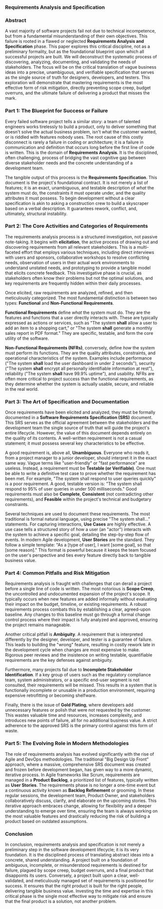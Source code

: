 ### **Requirements Analysis and Specification**

### **Abstract**

A vast majority of software projects fail not due to technical incompetence, but from a fundamental misunderstanding of their own objectives. This failure is rooted in a flawed or neglected **Requirements Analysis and Specification** phase. This paper explores this critical discipline, not as a preliminary formality, but as the foundational blueprint upon which all successful projects are built. We will deconstruct the systematic process of discovering, analyzing, documenting, and validating the needs of stakeholders. The focus will be on the critical translation of vague business ideas into a precise, unambiguous, and verifiable specification that serves as the single source of truth for designers, developers, and testers. This exploration will demonstrate that mastering requirements is the most effective form of risk mitigation, directly preventing scope creep, budget overruns, and the ultimate failure of delivering a product that misses the mark.

### **Part 1: The Blueprint for Success or Failure**

Every failed software project tells a similar story: a team of talented engineers works tirelessly to build a product, only to deliver something that doesn't solve the actual business problem, isn't what the customer wanted, or is riddled with features nobody uses. The root cause of this costly disconnect is rarely a failure in coding or architecture; it is a failure in communication and definition that occurs long before the first line of code is written. This is the domain of **Requirements Analysis**. It is the disciplined, often challenging, process of bridging the vast cognitive gap between diverse stakeholder needs and the concrete understanding of a development team.

The tangible output of this process is the **Requirements Specification**. This document is the project's foundational contract. It is not merely a list of features; it is an exact, unambiguous, and testable description of *what* the system must do, the constraints it must operate under, and the quality attributes it must possess. To begin development without a clear specification is akin to asking a construction crew to build a skyscraper based on a verbal description. It guarantees rework, conflict, and, ultimately, structural instability.

### **Part 2: The Core Activities and Categories of Requirements**

The requirements analysis process is a structured investigation, not passive note-taking. It begins with **elicitation**, the active process of drawing out and discovering requirements from all relevant stakeholders. This is a multi-faceted effort that employs various techniques, including direct interviews with users and sponsors, collaborative workshops to resolve conflicting needs, observation of users in their actual work environments to understand unstated needs, and prototyping to provide a tangible model that elicits concrete feedback. This investigative phase is crucial, as stakeholders often know their problems but not the optimal solutions, and key requirements are frequently hidden within their daily processes.

Once elicited, raw requirements are analyzed, refined, and then meticulously categorized. The most fundamental distinction is between two types: **Functional** and **Non-Functional Requirements**.

**Functional Requirements** define *what* the system must do. They are the features and functions that a user directly interacts with. These are typically expressed as actions or services, such as "The system **shall** allow a user to add an item to a shopping cart," or "The system **shall** generate a monthly sales report in PDF format." They are specific, testable, and form the core utility of the software.

**Non-Functional Requirements (NFRs)**, conversely, define *how* the system must perform its functions. They are the quality attributes, constraints, and operational characteristics of the system. Examples include performance ("The system **shall** load the user dashboard in under 2 seconds"), security ("The system **shall** encrypt all personally identifiable information at rest"), reliability ("The system **shall** have 99.9% uptime"), and usability. NFRs are often more critical to project success than the functional requirements, as they determine whether the system is actually usable, secure, and reliable in the real world.

### **Part 3: The Art of Specification and Documentation**

Once requirements have been elicited and analyzed, they must be formally documented in a **Software Requirements Specification (SRS)** document. This SRS serves as the official agreement between the stakeholders and the development team the single source of truth that will guide the project's entire lifecycle. However, the value of this document depends entirely on the quality of its contents. A well-written requirement is not a casual statement; it must possess several key characteristics to be effective.

A good requirement is, above all, **Unambiguous**. Everyone who reads it, from a project manager to a junior developer, should interpret it in the exact same way. Vague terms like "user-friendly" or "fast performance" are useless. Instead, a requirement must be **Testable (or Verifiable)**. One must be able to write a definitive test case to prove whether the requirement has been met. For example, "The system shall respond to user queries quickly" is a poor requirement. A good, testable version is: "The system shall respond to 95% of user queries in under 500 milliseconds." Good requirements must also be **Complete**, **Consistent** (not contradicting other requirements), and **Feasible** within the project's technical and budgetary constraints.

Several techniques are used to document these requirements. The most traditional is formal natural language, using precise "The system shall..." statements. For capturing interactions, **Use Cases** are highly effective. A use case tells a structured story of how a user (an "actor") interacts with the system to achieve a specific goal, detailing the step-by-step flow of events. In modern Agile development, **User Stories** are the standard. They follow a simple template: "As a [type of user], I want [some goal], so that [some reason]." This format is powerful because it keeps the team focused on the user's perspective and ties every feature directly back to tangible business value.

### **Part 4: Common Pitfalls and Risk Mitigation**

Requirements analysis is fraught with challenges that can derail a project before a single line of code is written. The most notorious is **Scope Creep**, the uncontrolled and undocumented expansion of the project's scope. It typically occurs when new features are added informally without evaluating their impact on the budget, timeline, or existing requirements. A robust requirements process combats this by establishing a clear, agreed-upon baseline. Any changes to this baseline must go through a formal change control process where their impact is fully analyzed and approved, ensuring the project remains manageable.

Another critical pitfall is **Ambiguity**. A requirement that is interpreted differently by the designer, developer, and tester is a guarantee of failure. This leads to building the "wrong" feature, resulting in costly rework late in the development cycle when changes are most expensive to make. Rigorous peer reviews and the insistence on writing testable, quantifiable requirements are the key defenses against ambiguity.

Furthermore, many projects fail due to **Incomplete Stakeholder Identification**. If a key group of users such as the regulatory compliance team, system administrators, or a specific end-user segment is not consulted, their requirements will be missed. This results in a system that is functionally incomplete or unusable in a production environment, requiring expensive retrofitting or becoming shelfware.

Finally, there is the issue of **Gold Plating**, where developers add unnecessary features or polish that were not requested by the customer. This wastes valuable time and resources, increases complexity, and introduces new points of failure, all for no additional business value. A strict adherence to the approved SRS is the primary control against this form of waste.

### **Part 5: The Evolving Role in Modern Methodologies**

The role of requirements analysis has evolved significantly with the rise of Agile and DevOps methodologies. The traditional "Big Design Up Front" approach, where a massive, comprehensive SRS document was created and frozen before development began, has given way to a more dynamic, iterative process. In Agile frameworks like Scrum, requirements are managed in a **Product Backlog**, a prioritized list of features, typically written as **User Stories**. The requirements phase is no longer a one-time event but a continuous activity known as **Backlog Refinement** or grooming. In these regular sessions, the development team, Product Owner, and stakeholders collaboratively discuss, clarify, and elaborate on the upcoming stories. This iterative approach embraces change, allowing for flexibility and a deeper understanding to emerge over time, ensuring the team is always working on the most valuable features and drastically reducing the risk of building a product based on outdated assumptions.

### **Conclusion**


In conclusion, requirements analysis and specification is not merely a preliminary step in the software development lifecycle; it is its very foundation. It is the disciplined process of translating abstract ideas into a concrete, shared understanding. A project built on a foundation of ambiguous, incomplete, or misunderstood requirements is destined for failure, plagued by scope creep, budget overruns, and a final product that disappoints its users. Conversely, a project built upon a clear, well-validated, and meticulously managed set of requirements is positioned for success. It ensures that the right product is built for the right people, delivering tangible business value. Investing the time and expertise in this critical phase is the single most effective way to mitigate risk and ensure that the final product is a solution, not another problem.
